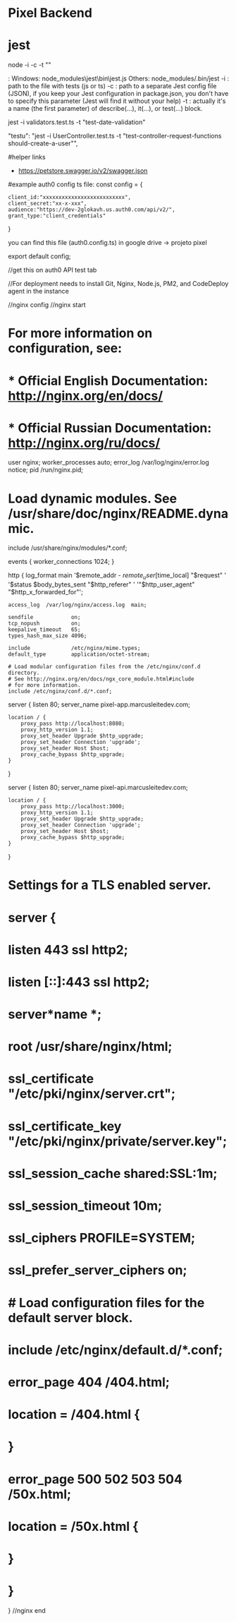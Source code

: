 # Pixel Backend

# jest

node <path-to-jest> -i <your-test-file> -c <jest-config> -t "<test-block-name>"

<path-to-jest>:
Windows: node_modules\jest\bin\jest.js
Others: node_modules/.bin/jest
-i <you-test-file>: path to the file with tests (js or ts)
-c <jest-config>: path to a separate Jest config file (JSON), if you keep your Jest configuration in package.json, you don't have to specify this parameter (Jest will find it without your help)
-t <the-name-of-test-block>: actually it's a name (the first parameter) of describe(...), it(...), or test(...) block.

jest -i validators.test.ts -t "test-date-validation"

"testu": "jest -i UserController.test.ts -t \"test-controller-request-functions should-create-a-user\"",

#helper links

- https://petstore.swagger.io/v2/swagger.json

#example auth0 config ts file:
const config = {

    client_id:"xxxxxxxxxxxxxxxxxxxxxxxxxx",
    client_secret:"xx-x-xxx",
    audience:"https://dev-2glokavh.us.auth0.com/api/v2/",
    grant_type:"client_credentials"

}

you can find this file (auth0.config.ts) in google drive -> projeto pixel

export default config;

//get this on auth0 API test tab

//For deployment needs to install Git, Nginx, Node.js, PM2, and CodeDeploy agent in the instance

//nginx config
//nginx start

# For more information on configuration, see:

# \* Official English Documentation: http://nginx.org/en/docs/

# \* Official Russian Documentation: http://nginx.org/ru/docs/

user nginx;
worker_processes auto;
error_log /var/log/nginx/error.log notice;
pid /run/nginx.pid;

# Load dynamic modules. See /usr/share/doc/nginx/README.dynamic.

include /usr/share/nginx/modules/\*.conf;

events {
worker_connections 1024;
}

http {
log_format main '$remote_addr - $remote_user [$time_local] "$request" '
                      '$status $body_bytes_sent "$http_referer" '
'"$http_user_agent" "$http_x_forwarded_for"';

    access_log  /var/log/nginx/access.log  main;

    sendfile            on;
    tcp_nopush          on;
    keepalive_timeout   65;
    types_hash_max_size 4096;

    include             /etc/nginx/mime.types;
    default_type        application/octet-stream;

    # Load modular configuration files from the /etc/nginx/conf.d directory.
    # See http://nginx.org/en/docs/ngx_core_module.html#include
    # for more information.
    include /etc/nginx/conf.d/*.conf;

server {
listen 80;
server_name pixel-app.marcusleitedev.com;

    location / {
        proxy_pass http://localhost:8080;
        proxy_http_version 1.1;
        proxy_set_header Upgrade $http_upgrade;
        proxy_set_header Connection 'upgrade';
        proxy_set_header Host $host;
        proxy_cache_bypass $http_upgrade;
    }

}

server {
listen 80;
server_name pixel-api.marcusleitedev.com;

    location / {
        proxy_pass http://localhost:3000;
        proxy_http_version 1.1;
        proxy_set_header Upgrade $http_upgrade;
        proxy_set_header Connection 'upgrade';
        proxy_set_header Host $host;
        proxy_cache_bypass $http_upgrade;
    }

}

# Settings for a TLS enabled server.

#

# server {

# listen 443 ssl http2;

# listen [::]:443 ssl http2;

# server*name *;

# root /usr/share/nginx/html;

#

# ssl_certificate "/etc/pki/nginx/server.crt";

# ssl_certificate_key "/etc/pki/nginx/private/server.key";

# ssl_session_cache shared:SSL:1m;

# ssl_session_timeout 10m;

# ssl_ciphers PROFILE=SYSTEM;

# ssl_prefer_server_ciphers on;

#

# # Load configuration files for the default server block.

# include /etc/nginx/default.d/\*.conf;

#

# error_page 404 /404.html;

# location = /404.html {

# }

#

# error_page 500 502 503 504 /50x.html;

# location = /50x.html {

# }

# }

}
//nginx end
